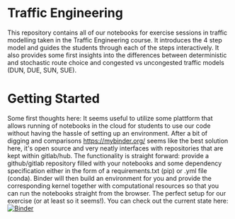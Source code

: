

# Traffic Engineering
This repository contains all of our notebooks for exercise sessions in traffic modelling taken in the Traffic Engineering course.  It introduces the 4 step model and guides the students through each of the steps interactively. It also provides some first insights into the differences between deterministic and stochastic route choice and congested vs uncongested traffic models (DUN, DUE, SUN, SUE).
# Getting Started
Some first thoughts here: It seems useful to utilize some plattform that allows running of notebooks in the cloud for students to use our code without having the hassle of setting up an environment. After a bit of digging and comparisons https://mybinder.org/ seems like the best solution here, it's open source and very neatly interfaces with repositories that are kept within gitlab/hub. The functionality is straight forward: provide a github/gitlab repository filled with your notebooks and some dependency specification either in the form of a requirements.txt (pip) or .yml file (conda). Binder will then build an environment for you and provide the corresponding kernel together with computational resources so that you can run the notebooks straight from the browser. The perfect setup for our exercise (or at least so it seems!).
 You can check out the current state here: [![Binder](https://mybinder.org/badge_logo.svg)](https://mybinder.org/v2/gl/https%3A%2F%2Fgitlab.kuleuven.be%2FITSCreaLab%2Feducation%2Ftraffic-engineering%2F-%2Ftree%2FJoachim/Joachim)
